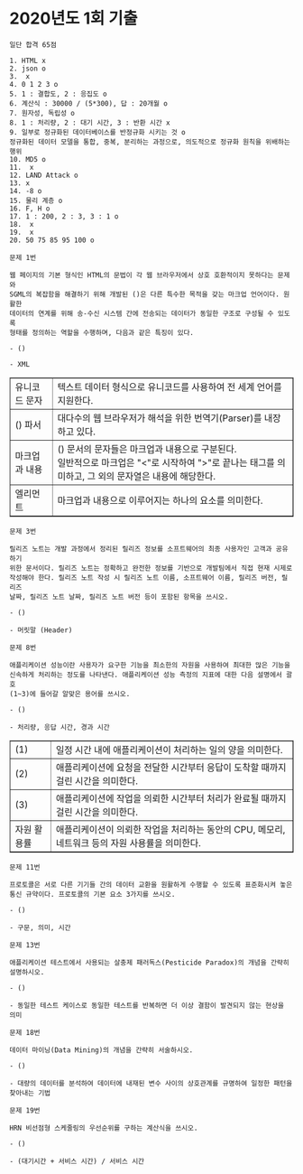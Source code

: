 # 2020년도 1회 기출

```
일단 합격 65점

1. HTML x
2. json o
3.  x
4. 0 1 2 3 o
5. 1 : 결합도, 2 : 응집도 o
6. 계산식 : 30000 / (5*300), 답 : 20개월 o
7. 원자성, 독립성 o
8. 1 : 처리량, 2 : 대기 시간, 3 : 반환 시간 x
9. 일부로 정규화된 데이터베이스를 반정규화 시키는 것 o
정규화된 데이터 모델을 통합, 중복, 분리하는 과정으로, 의도적으로 정규화 원칙을 위배하는 행위
10. MD5 o
11.  x
12. LAND Attack o
13. x
14. -8 o
15. 물리 계층 o
16. F, H o
17. 1 : 200, 2 : 3, 3 : 1 o
18.  x
19.  x
20. 50 75 85 95 100 o
```

```
문제 1번

웹 페이지의 기본 형식인 HTML의 문법이 각 웹 브라우저에서 상호 호환적이지 못하다는 문제와 
SGML의 복잡함을 해결하기 위해 개발된 ()은 다른 특수한 목적을 갖는 마크업 언어이다. 원활한 
데이터의 연계를 위해 송-수신 시스템 간에 전송되는 데이터가 동일한 구조로 구성될 수 있도록 
형태를 정의하는 역할을 수행하며, 다음과 같은 특징이 있다.

- ()

- XML
```
<table border="1">
    <tr>
        <td>유니코드 문자
        </td>
        <td>텍스트 데이터 형식으로 유니코드를 사용하여 전 세계 언어를 지원한다.
        </td>
    </tr>
    <tr>
        <td>() 파서
        </td>
        <td>대다수의 웹 브라우저가 해석을 위한 번역기(Parser)를 내장하고 있다.
        </td>
    </tr>
    <tr>
        <td>마크업과 내용
        </td>
        <td>() 문서의 문자들은 마크업과 내용으로 구분된다. <br/>
        일반적으로 마크업은 "<"로 시작하여 ">"로 끝나는 태그를 의미하고, 그 외의 문자열은 내용에 해당한다.
        </td>
    </tr>
    <tr>
        <td>엘리먼트
        </td>
        <td>마크업과 내용으로 이루어지는 하나의 요소를 의미한다.
        </td>
    </tr>
</table>

```
문제 3번

릴리즈 노트는 개발 과정에서 정리된 릴리즈 정보를 소프트웨어의 최종 사용자인 고객과 공유하기 
위한 문서이다. 릴리즈 노트는 정확하고 완전한 정보를 기반으로 개발팀에서 직접 현재 시제로 
작성해야 한다. 릴리즈 노트 작성 시 릴리즈 노트 이름, 소프트웨어 이름, 릴리즈 버전, 릴리즈 
날짜, 릴리즈 노트 날짜, 릴리즈 노트 버전 등이 포함된 항목을 쓰시오.

- ()

- 머릿말 (Header)
```

```
문제 8번

애플리케이션 성능이란 사용자가 요구한 기능을 최소한의 자원을 사용하여 최대한 많은 기능을 
신속하게 처리하는 정도를 나타낸다. 애플리케이션 성능 측정의 지표에 대한 다음 설명에서 괄호
(1~3)에 들어갈 알맞은 용어를 쓰시오.

- ()

- 처리량, 응답 시간, 경과 시간
```
<table border="1">
    <tr>
        <td>(1)
        </td>
        <td>일정 시간 내에 애플리케이션이 처리하는 일의 양을 의미한다.
        </td>
    </tr>
    <tr>
        <td>(2)
        </td>
        <td>애플리케이션에 요청을 전달한 시간부터 응답이 도착할 때까지 걸린 시간을 의미한다.
        </td>
    </tr>
    <tr>
        <td>(3)
        </td>
        <td>애플리케이션에 작업을 의뢰한 시간부터 처리가 완료될 때까지 걸린 시간을 의미한다.
        </td>
    </tr>
    <tr>
        <td>자원 활용률
        </td>
        <td>애플리케이션이 의뢰한 작업을 처리하는 동안의 CPU, 메모리, 네트워크 등의 자원 사용률을 의미한다.
        </td>
    </tr>
</table>

```
문제 11번

프로토콜은 서로 다른 기기들 간의 데이터 교환을 원활하게 수행할 수 있도록 표준화시켜 놓은 
통신 규약이다. 프로토콜의 기본 요소 3가지를 쓰시오.

- ()

- 구문, 의미, 시간
```

```
문제 13번

애플리케이션 테스트에서 사용되는 살충제 패러독스(Pesticide Paradox)의 개념을 간략히 
설명하시오.

- ()

- 동일한 테스트 케이스로 동일한 테스트를 반복하면 더 이상 결함이 발견되지 않는 현상을 의미
```

```
문제 18번

데이터 마이닝(Data Mining)의 개념을 간략히 서술하시오.

- ()

- 대량의 데이터를 분석하여 데이터에 내재된 변수 사이의 상호관계를 규명하여 일정한 패턴을 
찾아내는 기법
```

```
문제 19번

HRN 비선점형 스케줄링의 우선순위를 구하는 계산식을 쓰시오.

- ()

- (대기시간 + 서비스 시간) / 서비스 시간
```